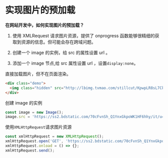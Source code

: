 # 实现图片的预加载

**在网站开发中，如何实现图片的预加载？**

1. 使用 XMLRequest 请求图片资源，提供了 onprogress 函数能够很精细的获取到资源的信息。但可能会存在跨域问题。

1. 创建一个 image 的实例，给 src 的属性设置 url 。

1. 添加一个 image 节点,给 src 属性设置 url ，设置`display:none`。

直接加载图片，但不在页面渲染。

```html
<div class="demo">
  <img class="hidden" src="http://lbimg.tvmao.com/stillcut/KpwpLR8sL7CkVnSoKDwnL7=.jpg" alt="image preload" />
</div>
```

创建 image 的实例

```js
const image = new Image();
image.src = 'https://ss2.bdstatic.com/70cFvnSh_Q1YnxGkpoWK1HF6hhy/it/u=3932093531,259615635&fm=26&gp=0.jpg';
```

使用`XMLHttpRequest`请求图片资源

```js
const xmlHttpRequest = new XMLHttpRequest();
xmlHttpRequest.open('GET', 'https://ss2.bdstatic.com/70cFvnSh_Q1YnxGkpoWK1HF6hhy/it/u=3932093531,259615635&fm=26&gp=0.jpg');
xmlHttpRequest.onload = () => {};
xmlHttpRequest.send();
```
